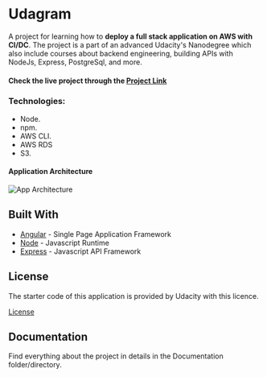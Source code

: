 # Udagram 

A project for learning how to **deploy a full stack application on AWS with CI/DC**. 
The project is a part of an advanced Udacity's Nanodegree which also include courses about backend engineering, building APIs with NodeJs, Express, PostgreSql, and more. 


#### Check the live project through the [Project Link](http://udagram2511.s3-website.eu-west-3.amazonaws.com)


### Technologies:

- Node.
- npm.
- AWS CLI.
- AWS RDS
- S3.

#### Application Architecture 
![App Architecture](https://github.com/isaac-wahba/deployment-process-project-starater/blob/main/Documentation/Important%20Screenshots/app%20architecture.png)


## Built With

- [Angular](https://angular.io/) - Single Page Application Framework
- [Node](https://nodejs.org) - Javascript Runtime
- [Express](https://expressjs.com/) - Javascript API Framework

## License
The starter code of this application is provided by Udacity with this licence. 

[License](LICENSE.txt)

## Documentation
Find everything about the project in details in the Documentation folder/directory. 
